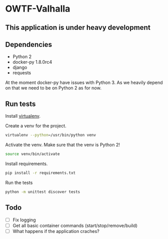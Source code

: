 # OWTF-Valhalla

## This application is under heavy development

## Dependencies
* Python 2
* docker-py 1.8.0rc4
* django
* requests

At the moment docker-py have issues with Python 3.
As we heavily depend on that we need to be on Python 2
as for now.


## Run tests

Install [virtualenv](https://virtualenv.pypa.io/en/latest/installation.html).

Create a venv for the project.

```bash
virtualenv --python=/usr/bin/python venv
```

Activate the venv.
Make sure that the venv is Python 2!

```bash
source venv/bin/activate
```

Install requirements.

```bash
pip install -r requirements.txt
```

Run the tests

```bash
python -m unittest discover tests
```


## Todo

- [ ] Fix logging
- [ ] Get all basic container commands (start/stop/remove/build)
- [ ] What happens if the application craches?
